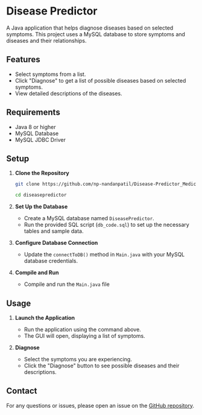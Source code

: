 # Disease Predictor

A Java application that helps diagnose diseases based on selected symptoms. This project uses a MySQL database to store symptoms and diseases and their relationships.

## Features

- Select symptoms from a list.
- Click "Diagnose" to get a list of possible diseases based on selected symptoms.
- View detailed descriptions of the diseases.

## Requirements

- Java 8 or higher
- MySQL Database
- MySQL JDBC Driver

## Setup

1. **Clone the Repository**

   ```sh
   git clone https://github.com/np-nandanpatil/Disease-Predictor_Medical-Diagnosis-Application.git
   
   cd diseasepredictor
   ```

2. **Set Up the Database**

    - Create a MySQL database named `DiseasePredictor`.
    - Run the provided SQL script (`db_code.sql`) to set up the necessary tables and sample data.

3. **Configure Database Connection**

    - Update the `connectToDB()` method in `Main.java` with your MySQL database credentials.

4. **Compile and Run**
    
    - Compile and run the `Main.java` file

## Usage

1. **Launch the Application**

    - Run the application using the command above.
    - The GUI will open, displaying a list of symptoms.

2. **Diagnose**

    - Select the symptoms you are experiencing.
    - Click the "Diagnose" button to see possible diseases and their descriptions.

## Contact

For any questions or issues, please open an issue on the [GitHub repository](https://github.com/np-nandanpatil/Disease-Predictor_Medical-Diagnosis-Application.git).
